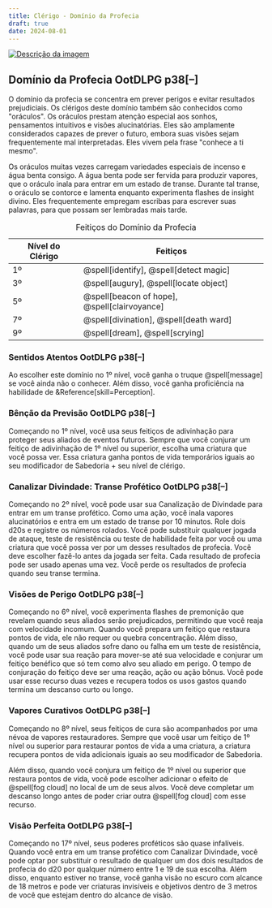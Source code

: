 ```yaml
---
title: Clérigo - Domínio da Profecia
draft: true
date: 2024-08-01
---
```


<div class="rd__b  rd__b--0">
<a href="https://raw.githubusercontent.com/TheGiddyLimit/homebrew/master/_img/ArcanumWorldsOdysseyoftheDragonlords/AppendixC_Cleric_Page325.webp"> <img src="https://raw.githubusercontent.com/TheGiddyLimit/homebrew/master/_img/ArcanumWorldsOdysseyoftheDragonlords/AppendixC_Cleric_Page325.webp" alt="Descrição da imagem"> </a>
    <div data-source="OotDLPG" class="rd__b refreshing-brew rd__b--1">
        <h2 class="rd__h rd__h--1" data-title-index="1"><span class="entry-title-inner">Domínio da Profecia</span><span class="ve-flex-vh-center"> </span><span class="help-subtle" title="Guia do Jogador de Odyssey of the Dragonlords">OotDLPG</span> p38<span class="rd__h-toggle ml-2 clickable no-select no-print lst-is-exporting-image__hidden" data-rd-h-toggle-button="true" title="Alternar Visibilidade (CTRL para Alternar Tudo)">[–]</span></h2>
        <p>O domínio da profecia se concentra em prever perigos e evitar resultados prejudiciais. Os clérigos deste domínio também são conhecidos como "oráculos". Os oráculos prestam atenção especial aos sonhos, pensamentos intuitivos e visões alucinatórias. Eles são amplamente considerados capazes de prever o futuro, embora suas visões sejam frequentemente mal interpretadas. Eles vivem pela frase "conhece a ti mesmo".</p>
        <p>Os oráculos muitas vezes carregam variedades especiais de incenso e água benta consigo. A água benta pode ser fervida para produzir vapores, que o oráculo inala para entrar em um estado de transe. Durante tal transe, o oráculo se contorce e lamenta enquanto experimenta flashes de insight divino. Eles frequentemente empregam escribas para escrever suas palavras, para que possam ser lembradas mais tarde.</p>
        <table class="w-100 rd__table  stripe-odd-table">
            <caption>Feitiços do Domínio da Profecia</caption>
            <thead>
                <tr>
                    <th class="ve-col-3 ve-text-center" data-rd-isroller="false">Nível do Clérigo</th>
                    <th class="ve-col-9" data-rd-isroller="false">Feitiços</th>
                </tr>
            </thead>
            <tbody>
                <tr>
                    <td class="ve-col-3 ve-text-center">1º</td>
                    <td class="ve-col-9">@spell[identify], @spell[detect magic]</td>
                </tr>
                <tr>
                    <td class="ve-col-3 ve-text-center">3º</td>
                    <td class="ve-col-9">@spell[augury], @spell[locate object]</td>
                </tr>
                <tr>
                    <td class="ve-col-3 ve-text-center">5º</td>
                    <td class="ve-col-9">@spell[beacon of hope], @spell[clairvoyance]</td>
                </tr>
                <tr>
                    <td class="ve-col-3 ve-text-center">7º</td>
                    <td class="ve-col-9">@spell[divination], @spell[death ward]</td>
                </tr>
                <tr>
                    <td class="ve-col-3 ve-text-center">9º</td>
                    <td class="ve-col-9">@spell[dream], @spell[scrying]</td>
                </tr>
            </tbody>
        </table>
        <div data-source="OotDLPG" class="rd__b refreshing-brew rd__b--2">
            <h3 class="rd__h rd__h--2" data-title-index="2"><span class="entry-title-inner">Sentidos Atentos</span><span class="ve-flex-vh-center"> </span><span class="help-subtle" title="Guia do Jogador de Odyssey of the Dragonlords">OotDLPG</span> p38<span class="rd__h-toggle ml-2 clickable no-select no-print lst-is-exporting-image__hidden" data-rd-h-toggle-button="true" title="Alternar Visibilidade (CTRL para Alternar Tudo)">[–]</span></h3>
            <p>Ao escolher este domínio no 1º nível, você ganha o truque @spell[message] se você ainda não o conhecer. Além disso, você ganha proficiência na habilidade de &Reference[skill=Perception].</p>
        </div>
    </div>
</div>

<div class="rd__b  rd__b--1">
    <div data-source="OotDLPG" class="rd__b refreshing-brew rd__b--2">
        <h3 class="rd__h rd__h--2" data-title-index="3"><span class="entry-title-inner">Bênção da Previsão</span><span class="ve-flex-vh-center"> </span><span class="help-subtle" title="Guia do Jogador de Odyssey of the Dragonlords">OotDLPG</span> p38<span class="rd__h-toggle ml-2 clickable no-select no-print lst-is-exporting-image__hidden" data-rd-h-toggle-button="true" title="Alternar Visibilidade (CTRL para Alternar Tudo)">[–]</span></h3>
        <p>Começando no 1º nível, você usa seus feitiços de adivinhação para proteger seus aliados de eventos futuros. Sempre que você conjurar um feitiço de adivinhação de 1º nível ou superior, escolha uma criatura que você possa ver. Essa criatura ganha pontos de vida temporários iguais ao seu modificador de Sabedoria + seu nível de clérigo.</p>
    </div>
</div>
<div class="rd__b  rd__b--1">
    <div data-source="OotDLPG" class="rd__b refreshing-brew rd__b--2">
        <h3 class="rd__h rd__h--2" data-title-index="4"><span class="entry-title-inner">Canalizar Divindade: Transe Profético</span><span class="ve-flex-vh-center"> </span><span class="help-subtle" title="Guia do Jogador de Odyssey of the Dragonlords">OotDLPG</span> p38<span class="rd__h-toggle ml-2 clickable no-select no-print lst-is-exporting-image__hidden" data-rd-h-toggle-button="true" title="Alternar Visibilidade (CTRL para Alternar Tudo)">[–]</span></h3>
        <p>Começando no 2º nível, você pode usar sua Canalização de Divindade para entrar em um transe profético. Como uma ação, você inala vapores alucinatórios e entra em um estado de transe por 10 minutos. Role dois d20s e registre os números rolados. Você pode substituir qualquer jogada de ataque, teste de resistência ou teste de habilidade feita por você ou uma criatura que você possa ver por um desses resultados de profecia. Você deve escolher fazê-lo antes da jogada ser feita. Cada resultado de profecia pode ser usado apenas uma vez. Você perde os resultados de profecia quando seu transe termina.</p>
    </div>
</div>
<div class="rd__b  rd__b--1">
    <div data-source="OotDLPG" class="rd__b refreshing-brew rd__b--2">
        <h3 class="rd__h rd__h--2" data-title-index="5"><span class="entry-title-inner">Visões de Perigo</span><span class="ve-flex-vh-center"> </span><span class="help-subtle" title="Guia do Jogador de Odyssey of the Dragonlords">OotDLPG</span> p38<span class="rd__h-toggle ml-2 clickable no-select no-print lst-is-exporting-image__hidden" data-rd-h-toggle-button="true" title="Alternar Visibilidade (CTRL para Alternar Tudo)">[–]</span></h3>
        <p>Começando no 6º nível, você experimenta flashes de premonição que revelam quando seus aliados serão prejudicados, permitindo que você reaja com velocidade incomum. Quando você prepara um feitiço que restaura pontos de vida, ele não requer ou quebra concentração. Além disso, quando um de seus aliados sofre dano ou falha em um teste de resistência, você pode usar sua reação para mover-se até sua velocidade e conjurar um feitiço benéfico que só tem como alvo seu aliado em perigo. O tempo de conjuração do feitiço deve ser uma reação, ação ou ação bônus. Você pode usar esse recurso duas vezes e recupera todos os usos gastos quando termina um descanso curto ou longo.</p>
    </div>
</div>

<div class="rd__b  rd__b--1">
    <div data-source="OotDLPG" class="rd__b refreshing-brew rd__b--2">
        <h3 class="rd__h rd__h--2" data-title-index="6"><span class="entry-title-inner">Vapores Curativos</span><span class="ve-flex-vh-center"> </span><span class="help-subtle" title="Guia do Jogador de Odyssey of the Dragonlords">OotDLPG</span> p38<span class="rd__h-toggle ml-2 clickable no-select no-print lst-is-exporting-image__hidden" data-rd-h-toggle-button="true" title="Alternar Visibilidade (CTRL para Alternar Tudo)">[–]</span></h3>
        <p>Começando no 8º nível, seus feitiços de cura são acompanhados por uma névoa de vapores restauradores. Sempre que você usar um feitiço de 1º nível ou superior para restaurar pontos de vida a uma criatura, a criatura recupera pontos de vida adicionais iguais ao seu modificador de Sabedoria.</p>
        <p>Além disso, quando você conjura um feitiço de 1º nível ou superior que restaura pontos de vida, você pode escolher adicionar o efeito de @spell[fog cloud] no local de um de seus alvos. Você deve completar um descanso longo antes de poder criar outra @spell[fog cloud] com esse recurso.</p>
    </div>
</div>
<div class="rd__b  rd__b--1">
    <div data-source="OotDLPG" class="rd__b refreshing-brew rd__b--2">
        <h3 class="rd__h rd__h--2" data-title-index="7"><span class="entry-title-inner">Visão Perfeita</span><span class="ve-flex-vh-center"> </span><span class="help-subtle" title="Guia do Jogador de Odyssey of the Dragonlords">OotDLPG</span> p38<span class="rd__h-toggle ml-2 clickable no-select no-print lst-is-exporting-image__hidden" data-rd-h-toggle-button="true" title="Alternar Visibilidade (CTRL para Alternar Tudo)">[–]</span></h3>
        <p>Começando no 17º nível, seus poderes proféticos são quase infalíveis. Quando você entra em um transe profético com Canalizar Divindade, você pode optar por substituir o resultado de qualquer um dos dois resultados de profecia do d20 por qualquer número entre 1 e 19 de sua escolha. Além disso, enquanto estiver no transe, você ganha visão no escuro com alcance de 18 metros e pode ver criaturas invisíveis e objetivos dentro de 3 metros de você que estejam dentro do alcance de visão.</p>
    </div>
</div>
